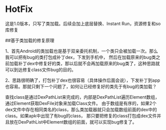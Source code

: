 # HotFix
这是1.0版本，只写了类加载。后续会加上底层替换、Instant Run，资源修复和so库修复


##基于类加载的修复原理

1、首先Android的类加载也是基于双亲委托机制，一个类只会被加载一次。那么我可以把有bug的类打包成补丁dex，下发到手机中，
然后在加载原来的bug类之前加载补丁dex中修复好的类，那以后就不会再加载原来的bug类了，这种思路就可以到达修复class文件bug的目的。

2、思路很明确了，打包补丁dex也很容易（具体操作后面会说），下发补丁到app也容易。那就只剩下一个问题了，如何让已经修复好的类先于有bug的类加载？

查找class是通过DexPathList来完成的，内部是DexPathList遍历Element数组，通过Element获取DexFile对象来加载Class文件。
由于数组是有序的，如果2个dex文件中存在相同类名的class，那么类加载器就只会加载数组前面的dex中的class。如果apk中出现了有bug的class，
那只要把修复的class打包成dex文件并且放在DexPathList中Element数组的前面，就可以实现bug修复了。

